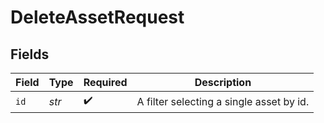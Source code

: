 # DeleteAssetRequest


## Fields

| Field                                    | Type                                     | Required                                 | Description                              |
| ---------------------------------------- | ---------------------------------------- | ---------------------------------------- | ---------------------------------------- |
| `id`                                     | *str*                                    | :heavy_check_mark:                       | A filter selecting a single asset by id. |